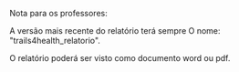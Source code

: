 Nota para os professores:

A versão mais recente do relatório terá sempre O nome: "trails4health_relatorio".

O relatório poderá ser visto como documento word ou pdf.